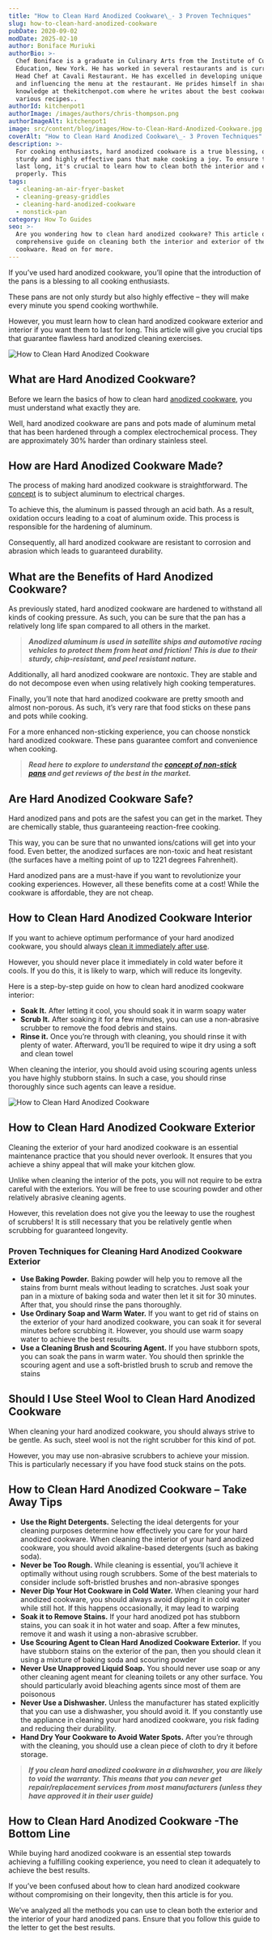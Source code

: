 ```yaml
---
title: "How to Clean Hard Anodized Cookware\_- 3 Proven Techniques"
slug: how-to-clean-hard-anodized-cookware
pubDate: 2020-09-02
modDate: 2025-02-10
author: Boniface Muriuki
authorBio: >-
  Chef Boniface is a graduate in Culinary Arts from the Institute of Culinary
  Education, New York. He has worked in several restaurants and is currently the
  Head Chef at Cavali Restaurant. He has excelled in developing unique recipes
  and influencing the menu at the restaurant. He prides himself in sharing his
  knowledge at thekitchenpot.com where he writes about the best cookware for
  various recipes..
authorId: kitchenpot1
authorImage: /images/authors/chris-thompson.png
authorImageAlt: kitchenpot1
image: src/content/blog/images/How-to-Clean-Hard-Anodized-Cookware.jpg
coverAlt: "How to Clean Hard Anodized Cookware\_- 3 Proven Techniques"
description: >-
  For cooking enthusiasts, hard anodized cookware is a true blessing, offering
  sturdy and highly effective pans that make cooking a joy. To ensure these pans
  last long, it's crucial to learn how to clean both the interior and exterior
  properly. This
tags:
  - cleaning-an-air-fryer-basket
  - cleaning-greasy-griddles
  - cleaning-hard-anodized-cookware
  - nonstick-pan
category: How To Guides
seo: >-
  Are you wondering how to clean hard anodized cookware? This article offers a
  comprehensive guide on cleaning both the interior and exterior of the
  cookware. Read on for more.
---
```


If you’ve used hard anodized cookware, you’ll opine that the introduction of the pans is a blessing to all cooking enthusiasts. 

These pans are not only sturdy but also highly effective – they will make every minute you spend cooking worthwhile. 

However, you must learn how to clean hard anodized cookware exterior and interior if you want them to last for long. This article will give you crucial tips that guarantee flawless hard anodized cleaning exercises. 

![How to Clean Hard Anodized Cookware](images/portablegasgrill.jpg)

## What are Hard Anodized Cookware?

Before we learn the basics of how to clean hard [anodized cookware](https://en.wikipedia.org/wiki/Anodizing), you must understand what exactly they are. 

Well, hard anodized cookware are pans and pots made of aluminum metal that has been hardened through a complex electrochemical process. They are approximately 30% harder than ordinary stainless steel. 

## How are Hard Anodized Cookware Made?

The process of making hard anodized cookware is straightforward. The [concept](https://patents.google.com/patent/US9139926B2/en) is to subject aluminum to electrical charges. 

To achieve this, the aluminum is passed through an acid bath. As a result, oxidation occurs leading to a coat of aluminum oxide. This process is responsible for the hardening of aluminum.

Consequently, all hard anodized cookware are resistant to corrosion and abrasion which leads to guaranteed durability. 

## What are the Benefits of Hard Anodized Cookware?

As previously stated, hard anodized cookware are hardened to withstand all kinds of cooking pressure. As such, you can be sure that the pan has a relatively long life span compared to all others in the market. 

> ***Anodized aluminum is used in satellite ships and automotive racing vehicles to protect them from heat and friction! This is due to their sturdy, chip-resistant, and peel resistant nature.***

Additionally, all hard anodized cookware are nontoxic. They are stable and do not decompose even when using relatively high cooking temperatures. 

Finally, you’ll note that hard anodized cookware are pretty smooth and almost non-porous. As such, it’s very rare that food sticks on these pans and pots while cooking. 

For a more enhanced non-sticking experience, you can choose nonstick hard anodized cookware. These pans guarantee comfort and convenience when cooking. 

> ***Read here to explore to understand the [concept of non-stick pans](https://thekitchenpot.com/blog/best-nonstick-pans-with-buying-guide//) and get reviews of the best in the market.***

## Are Hard Anodized Cookware Safe?

Hard anodized pans and pots are the safest you can get in the market. They are chemically stable, thus guaranteeing reaction-free cooking. 

This way, you can be sure that no unwanted ions/cations will get into your food. Even better, the anodized surfaces are non-toxic and heat resistant (the surfaces have a melting point of up to 1221 degrees Fahrenheit).

Hard anodized pans are a must-have if you want to revolutionize your cooking experiences. However, all these benefits come at a cost! While the cookware is affordable, they are not cheap. 

## How to Clean Hard Anodized Cookware Interior

If you want to achieve optimum performance of your hard anodized cookware, you should always [clean it immediately after use](https://www.wikihow.com/Clean-Anodized-Cookware).

However, you should never place it immediately in cold water before it cools. If you do this, it is likely to warp, which will reduce its longevity. 

Here is a step-by-step guide on how to clean hard anodized cookware interior:

-   **Soak It.** After letting it cool, you should soak it in warm soapy water
-   **Scrub It.** After soaking it for a few minutes, you can use a non-abrasive scrubber to remove the food debris and stains.
-   **Rinse it.** Once you’re through with cleaning, you should rinse it with plenty of water. Afterward, you’ll be required to wipe it dry using a soft and clean towel

When cleaning the interior, you should avoid using scouring agents unless you have highly stubborn stains. In such a case, you should rinse thoroughly since such agents can leave a residue. 

![How to Clean Hard Anodized Cookware](images/portablegasgrill.jpg)

## How to Clean Hard Anodized Cookware Exterior

Cleaning the exterior of your hard anodized cookware is an essential maintenance practice that you should never overlook. It ensures that you achieve a shiny appeal that will make your kitchen glow.

Unlike when cleaning the interior of the pots, you will not require to be extra careful with the exteriors. You will be free to use scouring powder and other relatively abrasive cleaning agents. 

However, this revelation does not give you the leeway to use the roughest of scrubbers! It is still necessary that you be relatively gentle when scrubbing for guaranteed longevity. 

### Proven Techniques for Cleaning Hard Anodized Cookware Exterior

-   **Use Baking Powder.** Baking powder will help you to remove all the stains from burnt meals without leading to scratches. Just soak your pan in a mixture of baking soda and water then let it sit for 30 minutes. After that, you should rinse the pans thoroughly. 
-   **Use Ordinary Soap and Warm Water.** If you want to get rid of stains on the exterior of your hard anodized cookware, you can soak it for several minutes before scrubbing it. However, you should use warm soapy water to achieve the best results. 
-   **Use a Cleaning Brush and Scouring Agent.** If you have stubborn spots, you can soak the pans in warm water. You should then sprinkle the scouring agent and use a soft-bristled brush to scrub and remove the stains

## Should I Use Steel Wool to Clean Hard Anodized Cookware

When cleaning your hard anodized cookware, you should always strive to be gentle. As such, steel wool is not the right scrubber for this kind of pot.

However, you may use non-abrasive scrubbers to achieve your mission. This is particularly necessary if you have food stuck stains on the pots. 

## How to Clean Hard Anodized Cookware – Take Away Tips 

-   **Use the Right Detergents.** Selecting the ideal detergents for your cleaning purposes determine how effectively you care for your hard anodized cookware. When cleaning the interior of your hard anodized cookware, you should avoid alkaline-based detergents (such as baking soda).
-   **Never be Too Rough.** While cleaning is essential, you’ll achieve it optimally without using rough scrubbers. Some of the best materials to consider include soft-bristled brushes and non-abrasive sponges
-   **Never Dip Your Hot Cookware in Cold Water.** When cleaning your hard anodized cookware, you should always avoid dipping it in cold water while still hot. If this happens occasionally, it may lead to warping
-   **Soak it to Remove Stains.** If your hard anodized pot has stubborn stains, you can soak it in hot water and soap. After a few minutes, remove it and wash it using a non-abrasive scrubber. 
-   **Use Scouring Agent to Clean Hard Anodized Cookware Exterior.** If you have stubborn stains on the exterior of the pan, then you should clean it using a mixture of baking soda and scouring powder
-   **Never Use Unapproved Liquid Soap.** You should never use soap or any other cleaning agent meant for cleaning toilets or any other surface. You should particularly avoid bleaching agents since most of them are poisonous
-   **Never Use a Dishwasher.** Unless the manufacturer has stated explicitly that you can use a dishwasher, you should avoid it. If you constantly use the appliance in cleaning your hard anodized cookware, you risk fading and reducing their durability. 
-   **Hand Dry Your Cookware to Avoid Water Spots.** After you’re through with the cleaning, you should use a clean piece of cloth to dry it before storage.

> ***If you clean hard anodized cookware in a dishwasher, you are likely to void the warranty. This means that you can never get repair/replacement services from most manufacturers (unless they have approved it in their user guide)***

## How to Clean Hard Anodized Cookware -The Bottom Line

While buying hard anodized cookware is an essential step towards achieving a fulfilling cooking experience, you need to clean it adequately to achieve the best results.

If you’ve been confused about how to clean hard anodized cookware without compromising on their longevity, then this article is for you.

We’ve analyzed all the methods you can use to clean both the exterior and the interior of your hard anodized pans. Ensure that you follow this guide to the letter to get the best results.